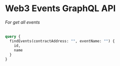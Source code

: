 # Web3 Events GraphQL API

###### For get all events
```graphql
query {
  findEvents(contractAddress: "", eventName: "") {
    id,
    name
  }
}
```
